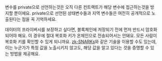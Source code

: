 변수를 private으로 선언하는것은 오직 다른 컨트랙트가 해당 변수에 접근하는것을 방지할 뿐이에요. private으로 선언된 상태변수들과 지역 변수들은 여전히 공개적으로 노출된다는 점을 꼭 기억하세요.

데이터의 프라이버시를 보장하고 싶다면, 블록체인에 저장되기 전에 먼저 반드시 암호화 되어야 해요. 이 경우에 절대 복호화 키가 온체인으로 전송되어서는 안돼요. 모든 사람이 복호화 키를 확인할 수 있게 되니까요. [zk-SNARKs](https://blog.ethereum.org/2016/12/05/zksnarks-in-a-nutshell/)와 같은 기술을 이용할 수도 있는데, 이는 누군가가 특정 값을 노출시키지 않고도, 해당 값을 알고 있다는 것을 증명할 수 있는 방법을 제공해요.